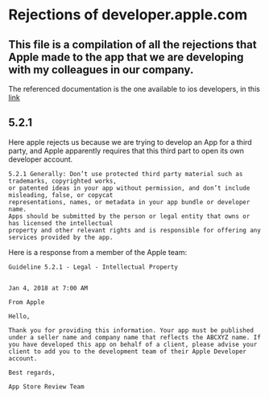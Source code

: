 # Rejections of developer.apple.com


## This file is a compilation of all the rejections that Apple made to the app that we are developing with my colleagues in our company.


The referenced documentation is the one available to ios developers, in this [link](https://developer.apple.com/app-store/review/guidelines/#intellectual-property)





## 5.2.1

Here apple rejects us because we are trying to develop an App for a third party, and Apple apparently requires that this third part to open its own developer account.


```
5.2.1 Generally: Don’t use protected third party material such as trademarks, copyrighted works,
or patented ideas in your app without permission, and don’t include misleading, false, or copycat 
representations, names, or metadata in your app bundle or developer name.
Apps should be submitted by the person or legal entity that owns or has licensed the intellectual
property and other relevant rights and is responsible for offering any services provided by the app.
```


Here is a response from a member of the Apple team:


```
Guideline 5.2.1 - Legal - Intellectual Property
 

Jan 4, 2018 at 7:00 AM

From Apple

Hello,

Thank you for providing this information. Your app must be published under a seller name and company name that reflects the ABCXYZ name. If you have developed this app on behalf of a client, please advise your client to add you to the development team of their Apple Developer account.

Best regards,

App Store Review Team



```

